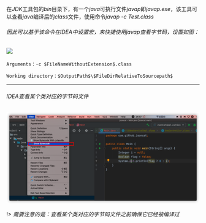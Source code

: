 在*JDK*工具包的*bin*目录下，有一个*java*可执行文件*javap*即*javap.exe*，该工具可以查看*java*编译后的*class*文件，使用命令*javap -c Test.class*

###### 因此可以基于该命令在*IDEA*中设置宏，来快捷使用*javap*查看字节码，设置如图：

![](https://hswealth.gitee.io/#/assets/img/a.png)

`Arguments：-c $FileNameWithoutExtension$.class`

`Working directory：$OutputPath$\$FileDirRelativeToSourcepath$ `

---

###### *IDEA*查看某个类对应的字节码文件

![](/docs/assets/img/b.png)

!> *需要注意的是：查看某个类对应的字节码文件之前确保它已经被编译过*